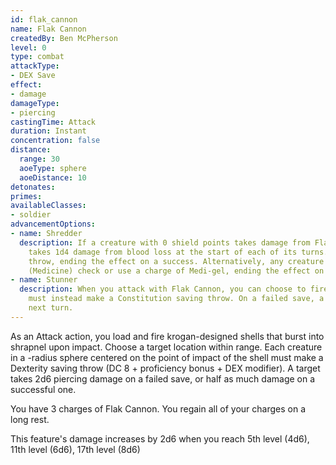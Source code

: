 ```yaml
---
id: flak_cannon
name: Flak Cannon
createdBy: Ben McPherson
level: 0
type: combat
attackType:
- DEX Save
effect:
- damage
damageType:
- piercing
castingTime: Attack
duration: Instant
concentration: false
distance:
  range: 30
  aoeType: sphere
  aoeDistance: 10
detonates: 
primes: 
availableClasses:
- soldier
advancementOptions:
- name: Shredder
  description: If a creature with 0 shield points takes damage from Flak Cannon, it becomes wounded. A wounded creature
    takes 1d4 damage from blood loss at the start of each of its turns. A wounded creature can make a DC 15 Constitution saving 
    throw, ending the effect on a success. Alternatively, any creature (including the wounded creature), can make a DC 15 Wisdom
    (Medicine) check or use a charge of Medi-gel, ending the effect on a success. 
- name: Stunner
  description: When you attack with Flak Cannon, you can choose to fire concussive blasts dealing no damage. Creatures within the sphere 
    must instead make a Constitution saving throw. On a failed save, a creature becomes stunned until the start of your 
    next turn.
---
```


As an Attack action, you load and fire krogan-designed shells that burst into shrapnel upon impact. Choose a target location
within range. Each creature in a <me-distance length="10" adj />-radius sphere centered on the point of impact of the shell must make a Dexterity 
saving throw (DC 8 + proficiency bonus + DEX modifier). A target takes 2d6 piercing damage on a failed save, 
or half as much damage on a successful one.

You have 3 charges of Flak Cannon. You regain all of your charges on a long rest.

This feature's damage increases by 2d6 when you reach 5th level (4d6), 11th level (6d6), 17th level (8d6)
